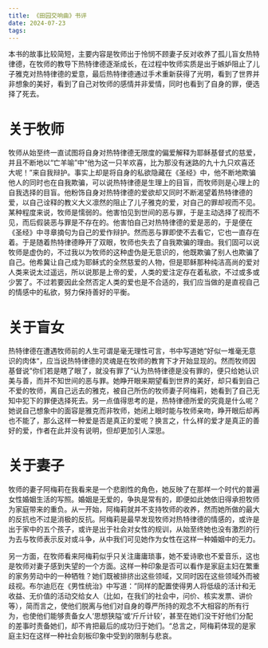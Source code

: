 ```yaml
---
title: 《田园交响曲》书评
date: 2024-07-23
tags:
---
```

本书的故事比较简短，主要内容是牧师出于怜悯不顾妻子反对收养了孤儿盲女热特律德，在牧师的教导下热特律德逐渐成长，在过程中牧师实质是出于嫉妒阻止了儿子雅克对热特律德的爱意，最后热特律德通过手术重新获得了光明，看到了世界并非想象的美好，看到了自己对牧师的感情并非爱情，同时也看到了自身的罪，便选择了死去。

# 关于牧师

牧师从始至终一直试图将自身对热特律德无限度的偏爱解释为耶稣基督式的慈爱，并且不断地以“亡羊喻”中“他为这一只羊欢喜，比为那没有迷路的九十九只欢喜还大呢！”来自我辩护。事实上却是将自身的私欲隐藏在《圣经》中，他不断地欺骗他人的同时也在自我欺骗，可以说热特律德是生理上的目盲，而牧师则是心理上的自我选择的目盲。他粉饰自身对热特律德的爱欲却又同时不断渴望着热特律德的爱，以自己诠释的教义大义凛然的阻止了儿子雅克的爱，对自己的罪却视而不见。某种程度来说，牧师是懦弱的。他害怕见到世间的恶与罪，于是主动选择了视而不见，而后假装恶与罪是不存在的。他害怕自己对热特律德的爱是恶的，于是便在《圣经》中寻章摘句为自己的爱作辩护。然而恶与罪即使不去看它，它也一直存在着。于是随着热特律德睁开了双眼，牧师也失去了自我欺骗的理由。我们固可以说牧师是虚伪的，不过我以为牧师的这种虚伪是无意识的，他既欺骗了别人也欺骗了自己。他希冀让自己成为耶稣式的全然慈爱的人物，但是耶稣那种纯洁高尚的爱对人类来说太过遥远，所以说那是上帝的爱，人类的爱注定存在着私欲，不过或多或少罢了。不过若要因此全然否定人类的爱也是不合适的，我们应当做的是直视自己的情感中的私欲，努力保持善好的平衡。

# 关于盲女

热特律德在遭遇牧师前的人生可谓是毫无理性可言，书中写道她“好似一堆毫无意识的肉体“，应当说热特律德的灵魂是在牧师的教育下才开始显现的。然而牧师因基督说”你们若是瞎了眼了，就没有罪了“认为热特律德是没有罪的，便只给她认识美与善，而并不知世间的恶与罪。她睁开眼来期望看到世界的美好，却只看到自己不爱的牧师，离自己远去的雅克，被自己所伤的牧师妻子阿梅莉，她看到了自己无知中犯下的罪便选择死去。另一点值得思考的是，热特律德所爱的究竟是什么呢？她说自己想象中的面容是雅克而非牧师，她闭上眼时能与牧师亲吻，睁开眼后却再也不能了，那么这样一种爱是否是真正的爱呢？换言之，什么样的爱才是真正的善好的爱，作者在此并没有说明，但却更加引人深思。

# 关于妻子

牧师的妻子阿梅莉在我看来是一个悲剧性的角色，她反映了在那样一个时代的普遍女性婚姻生活的写照。婚姻是无爱的，争执是常有的，即便如此她依旧得承担牧师为家庭带来的重负。从一开始，阿梅莉就并不支持牧师的收养，然而她所做的最大的反抗也不过是消极的反抗。阿梅莉是最早发现牧师对热特律德的情感的，或许是出于家中的五个孩子，或许是出于社会对女性的规训，从始至终她也没有激烈的行为去与牧师表示反对或斗争，从中我们可见她作为女性在这样一种婚姻中的无力。

另一方面，在牧师看来阿梅莉似乎只关注庸庸琐事，她不爱诗歌也不爱音乐，这也是牧师对妻子感到失望的一个方面。这样一种印象是否可以看作是家庭主妇在繁重的家务劳动中的一种牺牲？她们既被排挤出这些领域，又同时因在这些领域外而被歧视。布尔迪厄在《男性统治》中写道：”同样的配置使得男人将低级的活计和无收益、无价值的活动交给女人（比如，在我们的社会中，问价、核实发票、讲价等），简而言之，使他们脱离与他们对自身的尊严所持的观念不大相容的所有行为，也使他们能够责备女人‘思想狭隘’或‘斤斤计较’，甚至在她们没干好他们分配的差事时责备她们，却不肯把最后的成功归于她们。“总言之，阿梅莉体现的是家庭主妇在这样一种社会刻板印象中受到的限制与悲哀。
